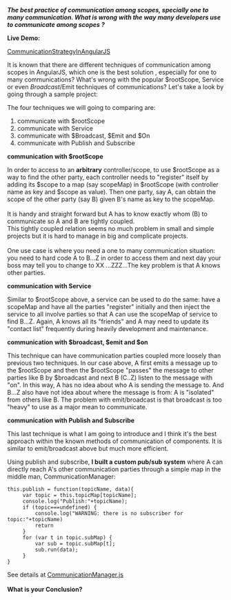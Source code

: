 ***The best practice of communication among scopes, specially one to many communication.
What is wrong with the way many developers use to communicate among scopes ?***

**Live Demo:**

<a href="https://leileili.github.io/CommunicationStrategyInAngularJS/app">CommunicationStrategyInAngularJS</a>

  It is known that there are different techniques of communication among scopes in AngularJS, which one is the best solution , especially for one to many communications? What's wrong with the popular $rootScope, Service or even $Broadcast/$Emit techniques of communications? Let's take a look by going through a sample project:

The four techniques we will going to comparing are:
1. communicate with $rootScope
2. communicate with Service
3. communicate with $Broadcast, $Emit and $On
4. communicate with Publish and Subscribe

**communication with $rootScope**
	 
In order to access to an <b>arbitrary</b> controller/scope, to use $rootScope as a way to find the other party, each controller needs to "register" itself by adding its $scope to a map (say scopeMap) in $rootScope (with controller name as key and $scope as value). Then one party, say A, can obtain the scope of the other party (say B) given B's name as key to the scopeMap. <br/><br/>
It is handy and straight forward but A has to know exactly whom (B) to communicate so A and B are tightly coupled.<br/>
This tightly coupled relation seems no much problem in small and simple projects but it is hard to manage in big and complicate projects.<br/><br/> One use case is where you need a one to many communication situation: you need to hard code A to B...Z in order to access them and next day your boss may tell you to change to XX ...ZZZ...The key problem is that A knows other parties.

**communication with Service**
	
Similar to $rootScope above, a service can be used to do the same: have a scopeMap and have all the parties "register" initially and then inject the service to all involve parties so that A can use the scopeMap of service to find B...Z. Again, A knows all its "friends" and A may need to update its "contact list" frequently during heavily development and maintenance. 
	
**communication with $broadcast, $emit and $on**
	
This technique can have communication parties coupled more loosely than previous two techniques. In our case above, A first emits a message up to the $rootScope and then the $rootScope "passes" the message to other parties like B by $broadcast and next B (C..Z) listen to the message with "on". In this way, A has no idea about who A is sending the message to. And B...Z also have not idea about where the message is from: A is "isolated" from others like B.
	The problem with emit/broadcast is that broadcast is too "heavy" to use as a major mean to communicate.

**communication with Publish and Subscribe**
	
This last technique is what I am going to introduce and I think it's the best approach within the known methods of communication of components. It is similar to emit/broadcast above but much more efficient.
	
Using publish and subscribe, <b>I built a custom pub/sub system</b> where A can directly reach A's other communication parties through a simple map in the middle man, CommunicationManager:

	this.publish = function(topicName, data){
		 var topic = this.topicMap[topicName];
		 console.log("Publish:"+topicName);
		 if (topic===undefined) {
			 console.log("WARNING: there is no subscriber for topic:"+topicName)
			 return
		 }
		 for (var t in topic.subMap) {
			 var sub = topic.subMap[t];
			 sub.run(data);
		 }
	}
	
	
See details at <a href="https://github.com/leileili/CommunicationStrategyInAngularJS/blob/master/app/common/CommunicationManager.js">CommunicationManager.js</a>
<br/><br/>
**What is your Conclusion?**


	
	
	
	
	
 
 
 
